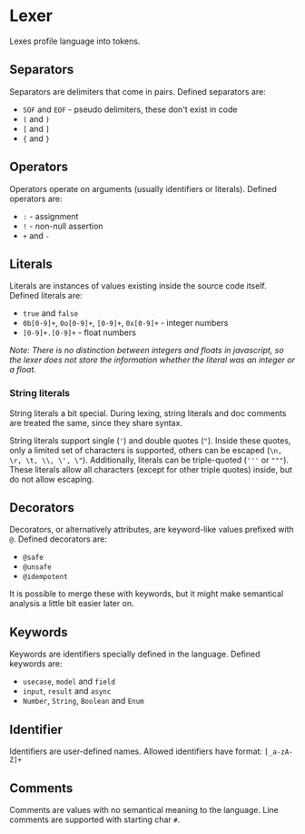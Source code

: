 # Lexer

Lexes profile language into tokens.

## Separators

Separators are delimiters that come in pairs. Defined separators are:

- `SOF` and `EOF` - pseudo delimiters, these don't exist in code
- `(` and `)`
- `[` and `]`
- `{` and `}`

## Operators

Operators operate on arguments (usually identifiers or literals). Defined operators are:

- `:` - assignment
- `!` - non-null assertion
- `+` and `-`

## Literals

Literals are instances of values existing inside the source code itself. Defined literals are:

- `true` and `false`
- `0b[0-9]+`, `0o[0-9]+`, `[0-9]+`, `0x[0-9]+` - integer numbers
- `[0-9]+.[0-9]+` - float numbers

_Note: There is no distinction between integers and floats in javascript, so the lexer does not store the information whether the literal was an integer or a float._

### String literals

String literals a bit special. During lexing, string literals and doc comments are treated the same, since they share syntax.

String literals support single (`'`) and double quotes (`"`). Inside these quotes, only a limited set of characters is supported, others can be escaped (`\n, \r, \t, \\, \', \"`). Additionally, literals can be triple-quoted (`'''` or `"""`). These literals allow all characters (except for other triple quotes) inside, but do not allow escaping.

## Decorators

Decorators, or alternatively attributes, are keyword-like values prefixed with `@`. Defined decorators are:

- `@safe`
- `@unsafe`
- `@idempotent`

It is possible to merge these with keywords, but it might make semantical analysis a little bit easier later on.

## Keywords

Keywords are identifiers specially defined in the language. Defined keywords are:

- `usecase`, `model` and `field`
- `input`, `result` and `async`
- `Number`, `String`, `Boolean` and `Enum`

## Identifier

Identifiers are user-defined names. Allowed identifiers have format: `[_a-zA-Z]+`

## Comments

Comments are values with no semantical meaning to the language. Line comments are supported with starting char `#`.
